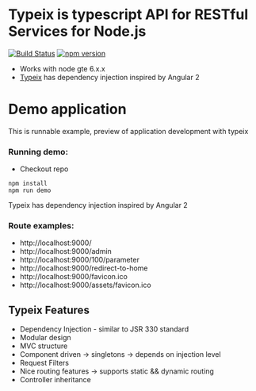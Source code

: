# Typeix is typescript API for RESTful Services for Node.js

[![Build Status](https://travis-ci.org/igorzg/typeix.svg?branch=master)](https://travis-ci.org/igorzg/typeix)
[![npm version](https://badge.fury.io/js/typeix.svg)](https://badge.fury.io/js/typeix)

* Works with node gte 6.x.x
* [Typeix](https://github.com/igorzg/typeix) has dependency injection inspired by Angular 2


# Demo application
This is runnable example, preview of application development with typeix

### Running demo:
* Checkout repo

```npm
npm install
npm run demo
```

Typeix has dependency injection inspired by Angular 2

### Route examples:
* http://localhost:9000/
* http://localhost:9000/admin
* http://localhost:9000/100/parameter
* http://localhost:9000/redirect-to-home
* http://localhost:9000/favicon.ico
* http://localhost:9000/assets/favicon.ico


## Typeix Features
* Dependency Injection - similar to JSR 330 standard
* Modular design
* MVC structure
* Component driven -> singletons -> depends on injection level
* Request Filters
* Nice routing features -> supports static && dynamic routing
* Controller inheritance

